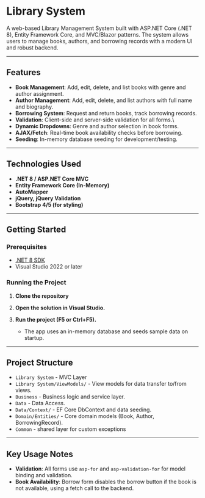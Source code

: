 # Library System

A web-based Library Management System built with ASP.NET Core (.NET 8), Entity Framework Core, and MVC/Blazor patterns. The system allows users to manage books, authors, and borrowing records with a modern UI and robust backend.

---

## Features

- **Book Management**: Add, edit, delete, and list books with genre and author assignment.
- **Author Management**: Add, edit, delete, and list authors with full name and biography.
- **Borrowing System**: Request and return books, track borrowing records.
- **Validation**: Client-side and server-side validation for all forms.\
- **Dynamic Dropdowns**: Genre and author selection in book forms.
- **AJAX/Fetch**: Real-time book availability checks before borrowing.
- **Seeding**: In-memory database seeding for development/testing.

---

## Technologies Used

- **.NET 8 / ASP.NET Core MVC**
- **Entity Framework Core (In-Memory)**
- **AutoMapper**
- **jQuery, jQuery Validation**
- **Bootstrap 4/5 (for styling)**

---

## Getting Started

### Prerequisites

- [.NET 8 SDK](https://dotnet.microsoft.com/download)
- Visual Studio 2022 or later

### Running the Project

1. **Clone the repository**
2. **Open the solution in Visual Studio.**

3. **Run the project (F5 or Ctrl+F5).**
    - The app uses an in-memory database and seeds sample data on startup.

---

## Project Structure

- `Library System` - MVC Layer
- `Library System/ViewModels/` - View models for data transfer to/from views.
- `Business` - Business logic and service layer.
- `Data` - Data Access.
- `Data/Context/` - EF Core DbContext and data seeding.
- `Domain/Entities/` - Core domain models (Book, Author, BorrowingRecord).
- `Common` - shared layer for custom exceptions
---

## Key Usage Notes

- **Validation**: All forms use `asp-for` and `asp-validation-for` for model binding and validation.
- **Book Availability**: Borrow form disables the borrow button if the book is not available, using a fetch call to the backend.
